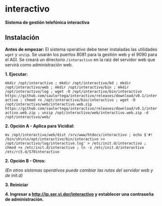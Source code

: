 # interactivo

**Sistema de gestión telefónica interactiva**

## Instalación

**Antes de empezar:** El sistema operativo debe tener instaladas las utilidades `wget` y `unzip`. Se usarán los puertos 8081 para la gestión web y el 9090 para el AGI. Se creará un directorio `/interactivo` en la raiz del servidor web que servirá como administración web.

**1. Ejecutar:**

`mkdir /opt/interactivo ; mkdir /opt/interactivo/bd ; mkdir /opt/interactivo/web ; mkdir /opt/interactivo/bin ; mkdir /opt/interactivo/log ; wget -O /opt/interactivo/bin/interactivo https://github.com/saulortega/interactivo/releases/download/v0.1/interactivo ; chmod +x /opt/interactivo/bin/interactivo ; wget -O /opt/interactivo/web/interactivo.web.zip https://github.com/saulortega/interactivo/releases/download/v0.1/interactivo.web.zip ; unzip /opt/interactivo/web/interactivo.web.zip -d /opt/interactivo/web/`

**2. Opción A - Aplica para Vicidial:**

`mv /opt/interactivo/web/dist /srv/www/htdocs/interactivo ; echo $'#! /bin/sh\n\n/opt/interactivo/bin/interactivo >> /opt/interactivo/log/interactivo.log' > /etc/init.d/interactivo ; chmod +x /etc/init.d/interactivo ; ln -s /etc/init.d/interactivo /etc/rc5.d/S70interactivo`

**2. Opción B - Otros:**

*(En otros sistemas operativos puede cambiar las rutas del servidor web y de init.d)*

**3. Reiniciar**

**4. Ingresar a http://ip.ser.vi.dor/interactivo y establecer una contraseña de administración.**

